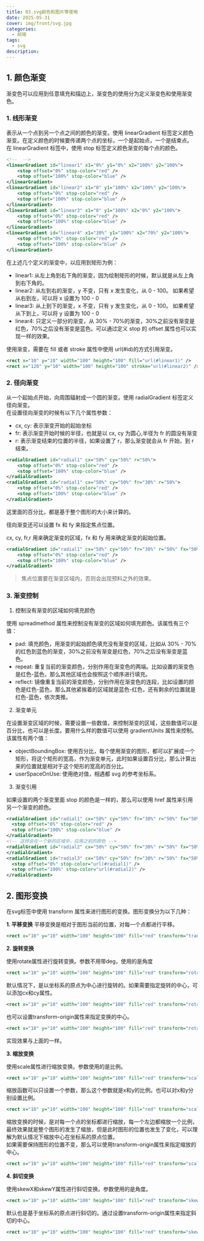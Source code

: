 ```yaml
---
title: 03.svg颜色和图片等使用
date: 2025-05-31
cover: img/front/svg.jpg
categories:
  - 前端
tags:
  - svg
description:
---
```


## 1. 颜色渐变

渐变色可以应用到任意填充和描边上，渐变色的使用分为定义渐变色和使用渐变色。

### 1. 线形渐变

表示从一个点到另一个点之间的颜色的渐变。使用 linearGradient 标签定义颜色渐变。在定义颜色的时候要传递两个点的坐标，一个是起始点，一个是结束点。  
在 linearGradient 标签中，使用 stop 标签定义颜色渐变的每个点的颜色。

```xml
<!--  -->
<linearGradient id="linear1" x1="0%" y1="0%" x2="100%" y2="100%">
    <stop offset="0%" stop-color="red" />
    <stop offset="100%" stop-color="blue" />
</linearGradient>
<linearGradient id="linear2" x1="0" y1="100%" x2="100%" y2="100%">
    <stop offset="0%" stop-color="red" />
    <stop offset="100%" stop-color="blue" />
</linearGradient>
<linearGradient id="linear3" x1="0" y1="100%" x2="0%" y2="100%">
    <stop offset="0%" stop-color="red" />
    <stop offset="100%" stop-color="blue" />
</linearGradient>
<linearGradient id="linear4" x1="30%" y1="100%" x2="70%" y2="100%">
    <stop offset="0%" stop-color="red" />
    <stop offset="100%" stop-color="blue" />
</linearGradient>
```

在上述几个定义的渐变中，以应用到矩形为例：

- linear1: 从左上角到右下角的渐变，因为绘制矩形的时候，默认就是从左上角到右下角的。
- linear2: 从左到右的渐变，y 不变，只有 x 发生变化，从 0 - 100。 如果希望从右到左，可以将 x 设置为 100 - 0
- linear3: 从上到下的渐变，x 不变，只有 y 发生变化，从 0 - 100。 如果希望从下到上，可以将 y 设置为 100 - 0
- linear4: 只定义一部分的渐变，从 30% - 70%的渐变，30%之前没有渐变是红色，70%之后没有渐变是蓝色。可以通过定义 stop 的 offset 属性也可以实现一样的效果。

使用渐变，需要在 fill 或者 stroke 属性中使用 url(#id)的方式引用渐变。

```xml
<rect x="10" y="10" width="100" height="100" fill="url(#linear1)" />
<rect x="120" y="10" width="100" height="100" stroke="url(#linear2)" />
```

### 2. 径向渐变

从一个起始点开始，向周围辐射成一个圆的渐变。使用 radialGradient 标签定义径向渐变。  
在设置径向渐变的时候有以下几个属性参数：

- cx, cy: 表示渐变开始的起始坐标
- fr: 表示渐变开始时候的半径，也就是以 cx, cy 为圆心,半径为 fr 的圆没有渐变
- r: 表示渐变结束的位置的半径，如果设置了 r，那么渐变就会从 fr 开始，到 r 结束。

```xml
<radialGradient id="radial1" cx="50%" cy="50%" r="50%">
    <stop offset="0%" stop-color="red" />
    <stop offset="100%" stop-color="blue" />
</radialGradient>
<radialGradient id="radial1" cx="50%" cy="50%" fr="30%" r="50%">
    <stop offset="0%" stop-color="red" />
    <stop offset="100%" stop-color="blue" />
</radialGradient>
```

这里面的百分比，都是基于整个图形的大小来计算的。

径向渐变还可以设置 fx 和 fy 来指定焦点位置。

cx, cy, fr,r 用来确定渐变的区域，fx 和 fy 用来确定渐变的起始位置。

```xml
<radialGradient id="radial1" cx="50%" cy="50%" fr="30%" r="50%" fx="50%" fy="50%">
    <stop offset="0%" stop-color="red" />
    <stop offset="100%" stop-color="blue" />
</radialGradient>
```

> 焦点位置要在渐变区域内，否则会出现预料之外的效果。

### 3. 渐变控制

1. 控制没有渐变的区域如何填充颜色

使用 spreadmethod 属性来控制没有渐变的区域如何填充颜色。该属性有三个值：

- pad: 填充颜色，用渐变的起始颜色填充没有渐变的区域，比如从 30% - 70%的红色到蓝色的渐变，30%之前没有渐变是红色，70%之后没有渐变是蓝色。
- repeat: 重复当前的渐变颜色，分别作用在渐变色的两端。比如设置的渐变色是红色-蓝色，那么其他区域也会按照这个顺序进行填充。
- reflect: 镜像重复当前的渐变颜色，分别作用在渐变色的连段，比如设置的颜色是红色-蓝色，那么其他紧挨着的区域就是蓝色-红色，还有剩余的位置就是红色-蓝色，依次类推。

2. 渐变单元

在设置渐变区域的时候，需要设置一些数值，来控制渐变的区域，这些数值可以是百分比，也可以是长度。要用什么样的数值可以使用 gradientUnits 属性来控制。该属性有两个值：

- objectBoundingBox: 使用百分比，每个使用渐变的图形，都可以扩展成一个矩形，将这个矩形的宽高，作为渐变单元，此时如果设置百分比，那么计算出来的位置就是相对于这个矩形的宽高的百分比。
- userSpaceOnUse: 使用绝对值，相遇都 svg 的参考坐标系。

3. 渐变引用

如果设置的两个渐变里面 stop 的颜色是一样的，那么可以使用 href 属性来引用另一个渐变的颜色。

```xml
<radialGradient id="radial1" cx="50%" cy="50%" fr="30%" r="50%" fx="50%" fy="50%">
  <stop offset="0%" stop-color="red" />
  <stop offset="100%" stop-color="blue" />
</radialGradient>
<!-- 这样会在一个新的区域中，应用之前的颜色 -->
<radialGradient id="radial2" cx="50%" cy="50%" fr="30%" r="50%" fx="50%" fy="50%" href="#radial1">
</radialGradient>
<radialGradient id="radial3" cx="50%" cy="50%" fr="30%" r="50%" fx="50%" fy="50%">
  <stop offset="0%" stop-color="url(#radial1)" />
  <stop offset="100%" stop-color="url(#radial2)" />
</radialGradient>
```

## 2. 图形变换

在svg标签中使用 transform 属性来进行图形的变换。图形变换分为以下几种：

**1. 平移变换**
平移变换是相对于图形当前的位置，对每一个点都进行平移。

```xml
<rect x="10" y="10" width="100" height="100" fill="red" transform="translate(100, 100)" />
```

**2. 旋转变换**

使用rotate属性进行旋转变换。参数不用带deg，使用的是角度 

```xml
<rect x="10" y="10" width="100" height="100" fill="red" transform="rotate(45)" />
```

默认情况下，是以坐标系的原点为中心进行旋转的。如果需要指定旋转的中心，可以添加cx和cy属性。

```xml
<rect x="10" y="10" width="100" height="100" fill="red" transform="rotate(45, 50, 50)" />
```
也可以设置transform-origin属性来指定变换的中心。  

```xml
<rect x="10" y="10" width="100" height="100" fill="red" transform="rotate(45)" transform-origin="50 50" />
```
实现效果与上面的一样。  

**3. 缩放变换**

使用scale属性进行缩放变换。参数使用的是比例。
```xml
<rect x="10" y="10" width="100" height="100" fill="red" transform="scale(2)" />
```
缩放函数可以只设置一个参数，那么这个参数就是x和y的比例。也可以对x和y分别设置比例。
```xml
<rect x="10" y="10" width="100" height="100" fill="red" transform="scale(2, 3)" />
```
缩放变换的时候，是对每一个点的坐标都进行缩放，每一个左边都缩放一个比例，最终效果就是整个图形的发生了缩放，但是此时图形的位置也发生了变化，可以理解为默认情况下缩放中心在坐标系的原点位置。  
如果需要保持图形的位置不变，那么可以使用transform-origin属性来指定缩放的中心。
```xml
<rect x="10" y="10" width="100" height="100" fill="red" transform="scale(2, 3)" transform-origin="50 50" />
```

**4. 斜切变换**

使用skewX和skewY属性进行斜切变换。参数使用的是角度。
```xml
<rect x="10" y="10" width="100" height="100" fill="red" transform="skewX(45)" />
```
默认也是基于坐标系的原点进行斜切的。通过设置transform-origin属性来指定斜切的中心。
```xml
<rect x="10" y="10" width="100" height="100" fill="red" transform="skewX(45)" transform-origin="50 50" />
```





